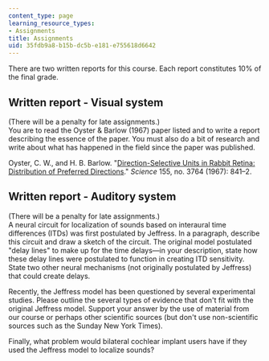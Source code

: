 ```yaml
---
content_type: page
learning_resource_types:
- Assignments
title: Assignments
uid: 35fdb9a8-b15b-dc5b-e181-e755618d6642
---
```


There are two written reports for this course. Each report constitutes 10% of the final grade.

Written report - Visual system
------------------------------

(There will be a penalty for late assignments.)  
You are to read the Oyster & Barlow (1967) paper listed and to write a report describing the essence of the paper. You must also do a bit of research and write about what has happened in the field since the paper was published.

Oyster, C. W., and H. B. Barlow. "[Direction-Selective Units in Rabbit Retina: Distribution of Preferred Directions](http://dx.doi.org/10.1126/science.155.3764.841)." _Science_ 155, no. 3764 (1967): 841–2.

Written report - Auditory system
--------------------------------

(There will be a penalty for late assignments.)  
A neural circuit for localization of sounds based on interaural time differences (ITDs) was first postulated by Jeffress. In a paragraph, describe this circuit and draw a sketch of the circuit. The original model postulated "delay lines" to make up for the time delays—in your description, state how these delay lines were postulated to function in creating ITD sensitivity. State two other neural mechanisms (not originally postulated by Jeffress) that could create delays.

Recently, the Jeffress model has been questioned by several experimental studies. Please outline the several types of evidence that don't fit with the original Jeffress model. Support your answer by the use of material from our course or perhaps other scientific sources (but don't use non-scientific sources such as the Sunday New York Times).

Finally, what problem would bilateral cochlear implant users have if they used the Jeffress model to localize sounds?